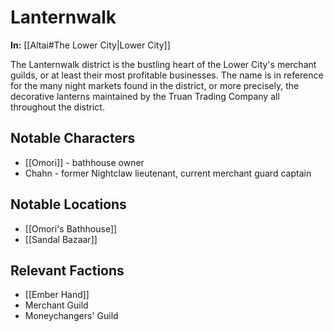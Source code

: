# Lanternwalk

**In:** [[Altai#The Lower City|Lower City]]

The Lanternwalk district is the bustling heart of the Lower City's merchant guilds, or at least their most profitable businesses. The name is in reference for the many night markets found in the district, or more precisely, the decorative lanterns maintained by the Truan Trading Company all throughout the district.
## Notable Characters

- [[Omori]] - bathhouse owner
- Chahn - former Nightclaw lieutenant, current merchant guard captain
## Notable Locations

- [[Omori's Bathhouse]]
- [[Sandal Bazaar]]

## Relevant Factions

- [[Ember Hand]]
- Merchant Guild
- Moneychangers' Guild